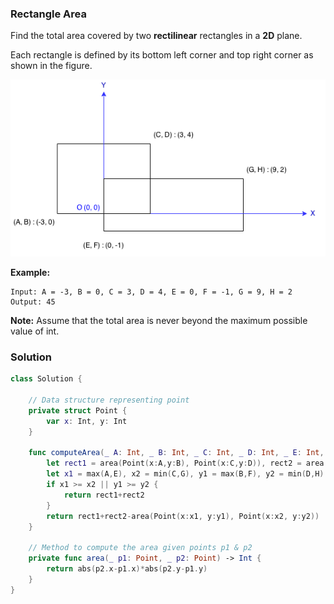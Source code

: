 
### Rectangle Area

Find the total area covered by two __rectilinear__ rectangles in a __2D__ plane.

Each rectangle is defined by its bottom left corner and top right corner as shown in the figure.

![Rectangle Area](images/question_223.png)

__Example:__
```
Input: A = -3, B = 0, C = 3, D = 4, E = 0, F = -1, G = 9, H = 2
Output: 45
```

__Note:__
Assume that the total area is never beyond the maximum possible value of int.

### Solution
```Swift
class Solution {
    
    // Data structure representing point
    private struct Point {
        var x: Int, y: Int
    }
    
    func computeArea(_ A: Int, _ B: Int, _ C: Int, _ D: Int, _ E: Int, _ F: Int, _ G: Int, _ H: Int) -> Int {
        let rect1 = area(Point(x:A,y:B), Point(x:C,y:D)), rect2 = area(Point(x:E,y:F), Point(x:G,y:H))
        let x1 = max(A,E), x2 = min(C,G), y1 = max(B,F), y2 = min(D,H)
        if x1 >= x2 || y1 >= y2 {
            return rect1+rect2
        }
        return rect1+rect2-area(Point(x:x1, y:y1), Point(x:x2, y:y2))
    }
    
    // Method to compute the area given points p1 & p2
    private func area(_ p1: Point, _ p2: Point) -> Int {
        return abs(p2.x-p1.x)*abs(p2.y-p1.y)
    }
}
```